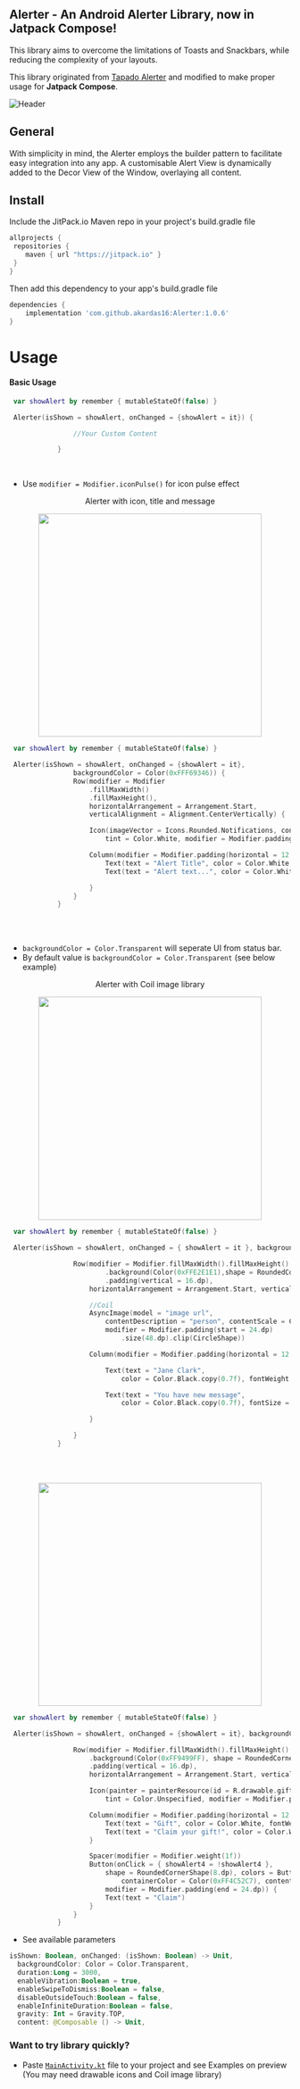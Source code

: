 ## Alerter - An Android Alerter Library, now in Jatpack Compose!


This library aims to overcome the limitations of Toasts and Snackbars, while reducing the
complexity of your layouts.

This library originated from [Tapado Alerter](https://github.com/Tapadoo/Alerter) and modified to make proper usage for **Jatpack Compose**.


![Header](https://github.com/akardas16/Alerter/assets/28716129/d7ed8e90-b455-42a8-82e1-bd964c859858)

## General

With simplicity in mind, the Alerter employs the builder pattern to facilitate easy integration into any app.
A customisable Alert View is dynamically added to the Decor View of the Window, overlaying all content. 

## Install

Include the JitPack.io Maven repo in your project's build.gradle file

```groovy
allprojects {
 repositories {
    maven { url "https://jitpack.io" }
 }
}
```

Then add this dependency to your app's build.gradle file

```groovy
dependencies {
    implementation 'com.github.akardas16:Alerter:1.0.6'
}
```

# Usage

#### Basic Usage

```kotlin
 var showAlert by remember { mutableStateOf(false) }

 Alerter(isShown = showAlert, onChanged = {showAlert = it}) {

                //Your Custom Content

            }
```

<br />

 * Use `modifier = Modifier.iconPulse()` for icon pulse effect 
  <p align="center">
   Alerter with icon, title and message
  </p>
 <p align="center">
 <img align="center" src="https://github.com/akardas16/Alerter/assets/28716129/7e036b7f-b024-44af-b8ac-0d5c3a8cd240" width="400">
</p>

 

```kotlin
 var showAlert by remember { mutableStateOf(false) }

 Alerter(isShown = showAlert, onChanged = {showAlert = it},
                backgroundColor = Color(0xFFF69346)) {
                Row(modifier = Modifier
                    .fillMaxWidth()
                    .fillMaxHeight(),
                    horizontalArrangement = Arrangement.Start,
                    verticalAlignment = Alignment.CenterVertically) {

                    Icon(imageVector = Icons.Rounded.Notifications, contentDescription = "",
                        tint = Color.White, modifier = Modifier.padding(start = 12.dp).iconPulse())

                    Column(modifier = Modifier.padding(horizontal = 12.dp)) {
                        Text(text = "Alert Title", color = Color.White, fontWeight = FontWeight.SemiBold, fontSize = 16.sp)
                        Text(text = "Alert text...", color = Color.White, fontSize = 14.sp)

                    }
                }
            }
```



<br />
<br />

 * `backgroundColor = Color.Transparent` will seperate UI from status bar.
 * By default value is  `backgroundColor = Color.Transparent` (see below example)
  <p align="center">
   Alerter with Coil image library
  </p>
 <p align="center">
 <img align="center" src="https://github.com/akardas16/Alerter/assets/28716129/124029d2-7f16-48d0-b6eb-2c0e271fd7d4" width="400">
</p>

 

```kotlin
 var showAlert by remember { mutableStateOf(false) }

 Alerter(isShown = showAlert, onChanged = { showAlert = it }, backgroundColor = Color.Transparent) {

                Row(modifier = Modifier.fillMaxWidth().fillMaxHeight()
                        .background(Color(0xFFE2E1E1),shape = RoundedCornerShape(15.dp))
                        .padding(vertical = 16.dp),
                    horizontalArrangement = Arrangement.Start, verticalAlignment = Alignment.CenterVertically) {

                    //Coil
                    AsyncImage(model = "image url",
                        contentDescription = "person", contentScale = ContentScale.Crop,
                        modifier = Modifier.padding(start = 24.dp)
                            .size(48.dp).clip(CircleShape))

                    Column(modifier = Modifier.padding(horizontal = 12.dp)) {

                        Text(text = "Jane Clark",
                            color = Color.Black.copy(0.7f), fontWeight = FontWeight.SemiBold)

                        Text(text = "You have new message",
                            color = Color.Black.copy(0.7f), fontSize = 14.sp)

                    }

                }
            }
```

<br />
<br />



 <p align="center">
 <img align="center" src="https://github.com/akardas16/Alerter/assets/28716129/1f49c596-ee0d-4df8-9181-2229c8472a4c" width="400">
</p>



```kotlin
 var showAlert by remember { mutableStateOf(false) }

 Alerter(isShown = showAlert, onChanged = {showAlert = it}, backgroundColor = Color.Transparent) {

                Row(modifier = Modifier.fillMaxWidth().fillMaxHeight()
                    .background(Color(0xFF9499FF), shape = RoundedCornerShape(18.dp))
                    .padding(vertical = 16.dp),
                    horizontalArrangement = Arrangement.Start, verticalAlignment = Alignment.CenterVertically) {

                    Icon(painter = painterResource(id = R.drawable.gift_icon), contentDescription = "",
                        tint = Color.Unspecified, modifier = Modifier.padding(start = 24.dp).size(48.dp))

                    Column(modifier = Modifier.padding(horizontal = 12.dp)) {
                        Text(text = "Gift", color = Color.White, fontWeight = FontWeight.SemiBold)
                        Text(text = "Claim your gift!", color = Color.White, fontSize = 14.sp)
                    }

                    Spacer(modifier = Modifier.weight(1f))
                    Button(onClick = { showAlert4 = !showAlert4 },
                        shape = RoundedCornerShape(8.dp), colors = ButtonDefaults.buttonColors(
                            containerColor = Color(0xFF4C52C7), contentColor = Color.White),
                        modifier = Modifier.padding(end = 24.dp)) {
                        Text(text = "Claim")
                    }
                }
            }
```

*  See available parameters

  ```Kotlin
isShown: Boolean, onChanged: (isShown: Boolean) -> Unit,
    backgroundColor: Color = Color.Transparent,
    duration:Long = 3000,
    enableVibration:Boolean = true,
    enableSwipeToDismiss:Boolean = false,
    disableOutsideTouch:Boolean = false,
    enableInfiniteDuration:Boolean = false,
    gravity: Int = Gravity.TOP,
    content: @Composable () -> Unit,
```

### Want to try library quickly?
* Paste [`MainActivity.kt`](https://github.com/akardas16/Alerter/blob/master/app/src/main/java/com/akardas16/tapadoalert/MainActivity.kt) file to your project and see Examples on preview (You may need drawable icons and Coil image library)
